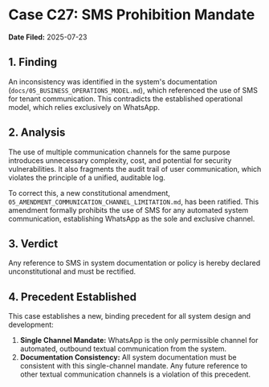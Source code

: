 # Case C27: SMS Prohibition Mandate

**Date Filed:** 2025-07-23

## 1. Finding

An inconsistency was identified in the system's documentation (`docs/05_BUSINESS_OPERATIONS_MODEL.md`), which referenced the use of SMS for tenant communication. This contradicts the established operational model, which relies exclusively on WhatsApp.

## 2. Analysis

The use of multiple communication channels for the same purpose introduces unnecessary complexity, cost, and potential for security vulnerabilities. It also fragments the audit trail of user communication, which violates the principle of a unified, auditable log.

To correct this, a new constitutional amendment, `05_AMENDMENT_COMMUNICATION_CHANNEL_LIMITATION.md`, has been ratified. This amendment formally prohibits the use of SMS for any automated system communication, establishing WhatsApp as the sole and exclusive channel.

## 3. Verdict

Any reference to SMS in system documentation or policy is hereby declared unconstitutional and must be rectified.

## 4. Precedent Established

This case establishes a new, binding precedent for all system design and development:

1.  **Single Channel Mandate:** WhatsApp is the only permissible channel for automated, outbound textual communication from the system.
2.  **Documentation Consistency:** All system documentation must be consistent with this single-channel mandate. Any future reference to other textual communication channels is a violation of this precedent.
